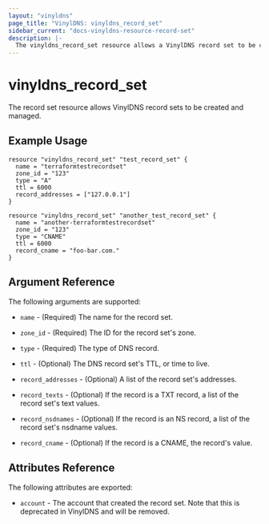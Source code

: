 ```yaml
---
layout: "vinyldns"
page_title: "VinylDNS: vinyldns_record_set"
sidebar_current: "docs-vinyldns-resource-record-set"
description: |-
  The vinyldns_record_set resource allows a VinylDNS record set to be created and managed.
---
```


# vinyldns\_record_set

The record set resource allows VinylDNS record sets to be created and managed.

## Example Usage

```hcl
resource "vinyldns_record_set" "test_record_set" {
  name = "terraformtestrecordset"
  zone_id = "123"
  type = "A"
  ttl = 6000
  record_addresses = ["127.0.0.1"]
}

resource "vinyldns_record_set" "another_test_record_set" {
  name = "another-terraformtestrecordset"
  zone_id = "123"
  type = "CNAME"
  ttl = 6000
  record_cname = "foo-bar.com."
}
```

## Argument Reference

The following arguments are supported:

* `name` - (Required) The name for the record set.

* `zone_id` - (Required) The ID for the record set's zone.

* `type` - (Required) The type of DNS record.

* `ttl` - (Optional) The DNS record set's TTL, or time to live.

* `record_addresses` - (Optional) A list of the record set's addresses.

* `record_texts` - (Optional) If the record is a TXT record, a list of the record set's text values.

* `record_nsdnames` - (Optional) If the record is an NS record, a list of the record set's nsdname values.

* `record_cname` - (Optional) If the record is a CNAME, the record's value.

## Attributes Reference

The following attributes are exported:

* `account` - The account that created the record set. Note that this is deprecated in VinylDNS and will be removed.
